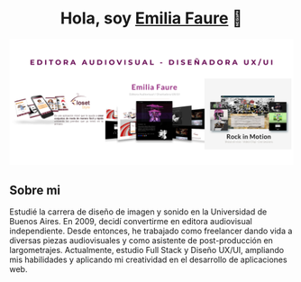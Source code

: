 <!--
**EmiliaFaure/EmiliaFaure** is a ✨ _special_ ✨ repository because its `README.md` (this file) appears on your GitHub profile.

Here are some ideas to get you started:

- 🔭 I’m currently working on ...
- 🌱 I’m currently learning ...
- 👯 I’m looking to collaborate on ...
- 🤔 I’m looking for help with ...
- 💬 Ask me about ...
- 📫 How to reach me: ...
- 😄 Pronouns: ...
- ⚡ Fun fact: ...
-->

<!---Icono-->
  <link rel="icon" href="/Logo.ico" type="ico">
<div align="center">
  
<h1 align="center">Hola, soy <a href="https://emiliafaure.github.io/">Emilia Faure</a> 👋</h1>
</div>
<img src="/Banner.png">


## Sobre mi

Estudié la carrera de diseño de imagen y sonido en la Universidad de Buenos Aires. En 2009, decidí convertirme en editora audiovisual independiente. Desde entonces, he trabajado como freelancer dando vida a diversas piezas audiovisuales y como asistente de post-producción en largometrajes. Actualmente, estudio Full Stack y Diseño UX/UI, ampliando mis habilidades y aplicando mi creatividad en el desarrollo de aplicaciones web.

<br>

                                                                                  
